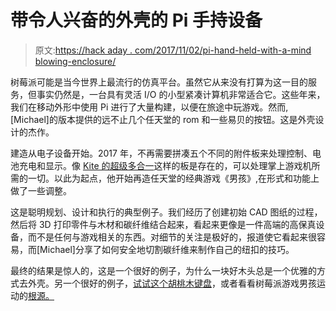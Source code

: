 # 带令人兴奋的外壳的 Pi 手持设备

> 原文:[https://hack aday . com/2017/11/02/pi-hand-held-with-a-mind blowing-enclosure/](https://hackaday.com/2017/11/02/pi-handheld-with-a-mindblowing-enclosure/)

树莓派可能是当今世界上最流行的仿真平台。虽然它从来没有打算为这一目的服务，但事实仍然是，一台具有灵活 I/O 的小型紧凑计算机非常适合它。这些年来，我们在移动外形中使用 Pi 进行了大量构建，以便在旅途中玩游戏。然而,[Michael]的版本提供的远不止几个任天堂的 rom 和一些易贝的按钮。这是外壳设计的杰作。

建造从电子设备开始。2017 年，不再需要拼凑五个不同的附件板来处理控制、电池充电和显示。像 [Kite 的超级多合一](http://market.sudomod.com/kites-super-all-in-one-board/)这样的板是存在的，可以处理掌上游戏机所需的一切。以此为起点，他开始再造任天堂的经典游戏《男孩》,在形式和功能上做了一些调整。

这是聪明规划、设计和执行的典型例子。我们经历了创建初始 CAD 图纸的过程，然后将 3D 打印零件与木材和碳纤维结合起来，看起来更像是一件高端的高保真设备，而不是任何与游戏相关的东西。对细节的关注是极好的，报道使它看起来很容易，而[Michael]分享了如何安全地切割碳纤维来制作自己的纽扣的技巧。

最终的结果是惊人的，这是一个很好的例子，为什么一块好木头总是一个优雅的方式去外壳。另一个很好的例子，[试试这个胡桃木键盘](https://hackaday.com/2016/06/21/walnut-windfall-winds-up-in-custom-keyboard/)，或者看看树莓派游戏男孩运动的[根源。](https://hackaday.com/2013/02/08/raspberry-pi-is-right-at-home-inside-of-a-game-boy/)